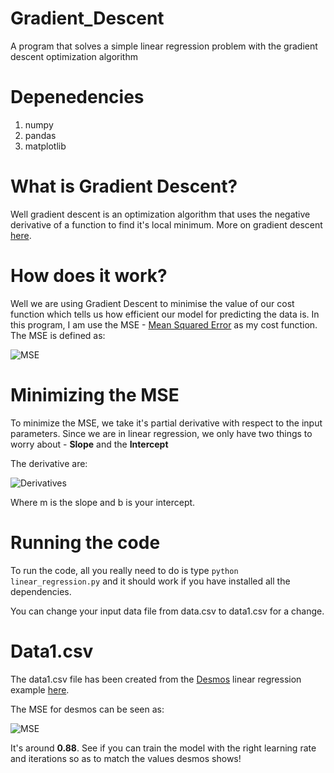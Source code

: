 # Gradient_Descent
A program that solves a simple linear regression problem with the gradient descent optimization algorithm

# Depenedencies 

1) numpy
2) pandas
3) matplotlib

# What is Gradient Descent?

Well gradient descent is an optimization algorithm that uses the negative derivative of a function to find it's local minimum. More on gradient descent [here](https://en.wikipedia.org/wiki/Gradient_descent).

# How does it work?

Well we are using Gradient Descent to minimise the value of our cost function which tells us how efficient our model for predicting the data is. In this program, I am use the MSE - [Mean Squared Error](https://en.wikipedia.org/wiki/Mean_squared_error) as my cost function. The MSE is defined as:

![MSE](https://i.stack.imgur.com/19Cmk.gif)

# Minimizing the MSE

To minimize the MSE, we take it's partial derivative with respect to the input parameters. Since we are in linear regression, we only have two things to worry about - **Slope** and the **Intercept**

The derivative are:

![Derivatives](https://spin.atomicobject.com/wp-content/uploads/linear_regression_gradient1.png)

Where m is the slope and b is your intercept.

# Running the code

To run the code, all you really need to do is type `python linear_regression.py` and it should work if you have installed all the dependencies.

You can change your input data file from data.csv to data1.csv for a change.

# Data1.csv

The data1.csv file has been created from the [Desmos](https://www.desmos.com/) linear regression example [here](https://www.desmos.com/calculator/jwquvmikhr). 

The MSE for desmos can be seen as:

![MSE](https://raw.githubusercontent.com/rocka0/Gradient_Descent/master/Desmos.PNG)

It's around **0.88**. See if you can train the model with the right learning rate and iterations so as to match the values desmos shows!

